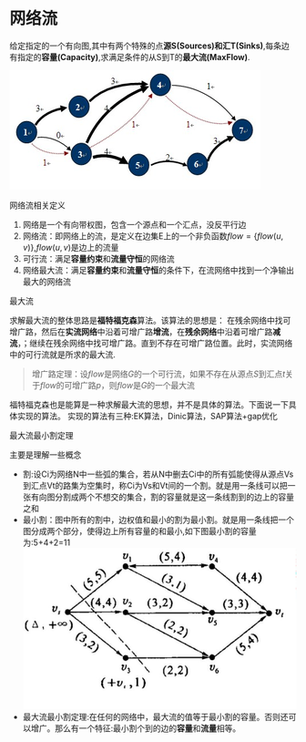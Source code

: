 # 网络流

给定指定的一个有向图,其中有两个特殊的点**源S(Sources)**和汇**T(Sinks)**,每条边有指定的**容量(Capacity)**,求满足条件的从S到T的**最大流(MaxFlow)**.

![](网络流.jpg)

网络流相关定义

1. 网络是一个有向带权图，包含一个源点和一个汇点，没反平行边
2. 网络流：即网络上的流，是定义在边集E上的一个非负函数$flow=\{flow(u,v)\}$,$flow(u,v)$是边上的流量
3. 可行流：满足**容量约束**和**流量守恒**的网络流
4. 网络最大流：满足**容量约束**和**流量守恒**的条件下，在流网络中找到一个净输出最大的网络流

最大流

求解最大流的整体思路是**福特福克森**算法。该算法的思想是：
在残余网络中找可增广路，然后在**实流网络**中沿着可增广路**增流**，在**残余网络**中沿着可增广路**减流**，；继续在残余网络中找可增广路。直到不存在可增广路位置。此时，实流网络中的可行流就是所求的最大流.

> 增广路定理：设$flow$是网络$G$的一个可行流，如果不存在从源点$S$到汇点$t$关于$flow$的可增广路$p$，则$flow$是$G$的一个最大流

福特福克森也是能算是一种求解最大流的思想，并不是具体的算法。下面说一下具体实现的算法。
实现的算法有三种:EK算法，Dinic算法，SAP算法+gap优化

最大流最小割定理

主要是理解一些概念

-   割:设Ci为网络N中一些弧的集合，若从N中删去Ci中的所有弧能使得从源点Vs到汇点Vt的路集为空集时，称Ci为Vs和Vt间的一个割。就是用一条线可以把一张有向图分割成两个不想交的集合，割的容量就是这一条线割到的边上的容量之和
-   最小割：图中所有的割中，边权值和最小的割为最小割。就是用一条线把一个图分成两个部分，使得边上所有容量的和最小,如下图最小割的容量为:5+4+2=11
![](网络流/网络流.jpg)
-   最大流最小割定理:在任何的网络中，最大流的值等于最小割的容量。否则还可以增广。那么有一个特征:最小割个到的边的**容量**和**流量**相等。

